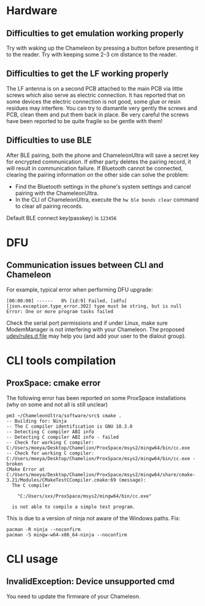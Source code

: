 # Hardware

## Difficulties to get emulation working properly

Try with waking up the Chameleon by pressing a button before presenting it to the reader. Try with keeping some 2-3 cm distance to the reader.

## Difficulties to get the LF working properly

The LF antenna is on a second PCB attached to the main PCB via little screws which also serve as electric connection.
It has reported that on some devices the electric connection is not good, some glue or resin residues may interfere.
You can try to dismantle very gently the screws and PCB, clean them and put them back in place.
Be very careful the screws have been reported to be quite fragile so be gentle with them!

## Difficulties to use BLE

After BLE pairing, both the phone and ChameleonUltra will save a secret key for encrypted communication. If either party deletes the pairing record, it will result in communication failure. If Bluetooth cannot be connected, clearing the pairing information on the other side can solve the problem:

* Find the Bluetooth settings in the phone's system settings and cancel pairing with the ChameleonUltra.
* In the CLI of ChameleonUltra, execute the `hw ble bonds clear` command to clear all pairing records.

Default BLE connect key(passkey) is `123456`

# DFU

## Communication issues between CLI and Chameleon

For example, typical error when performing DFU upgrade:

```
[00:00:00] ------   0% [id:9] Failed, [sdfu] [json.exception.type_error.302] type must be string, but is null
Error: One or more program tasks failed
```

Check the serial port permissions and if under Linux, make sure ModemManager is not interfering with your Chameleon.
The proposed [udev/rules.d file](../resource/driver/79-chameleon-usb-device-blacklist-dialout.rules) may help you (and add your user to the dialout group).

# CLI tools compilation

## ProxSpace: cmake error

The following error has been reported on some ProxSpace installations (why on some and not all is still unclear)

```
pm3 ~/ChameleonUltra/software/src$ cmake .
-- Building for: Ninja
-- The C compiler identification is GNU 10.3.0
-- Detecting C compiler ABI info
-- Detecting C compiler ABI info - failed
-- Check for working C compiler: C:/Users/moeya/Desktop/Chamelion/ProxSpace/msys2/mingw64/bin/cc.exe
-- Check for working C compiler: C:/Users/moeya/Desktop/Chamelion/ProxSpace/msys2/mingw64/bin/cc.exe - broken
CMake Error at C:/Users/moeya/Desktop/Chamelion/ProxSpace/msys2/mingw64/share/cmake-3.21/Modules/CMakeTestCCompiler.cmake:69 (message):
  The C compiler

    "C:/Users/xxx/ProxSpace/msys2/mingw64/bin/cc.exe"

  is not able to compile a simple test program.
```

This is due to a version of ninja not aware of the Windows paths. Fix:

```
pacman -R ninja --noconfirm
pacman -S mingw-w64-x86_64-ninja --noconfirm
```

# CLI usage

## InvalidException: Device unsupported cmd

You need to update the firmware of your Chameleon.

